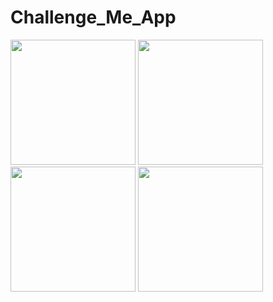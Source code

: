 # Challenge_Me_App



<img src="https://user-images.githubusercontent.com/120726136/221183653-784f0d4d-e0eb-4e31-b687-3da1d32fe95f.png" width="200" />


<img src="https://user-images.githubusercontent.com/120726136/221185411-c19940d7-80f9-4984-a962-9580172ff4ed.png" width="200" />


<img src="https://user-images.githubusercontent.com/120726136/221185474-64a61221-e136-4b9e-8226-58c8a1de5f3d.png" width="200" />


<img src="https://user-images.githubusercontent.com/120726136/221185912-238c1b41-bf25-4a81-8173-8243e356ea53.png" width="200" />










